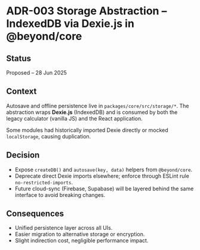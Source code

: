 # ADR-003 Storage Abstraction – IndexedDB via Dexie.js in @beyond/core

## Status

Proposed – 28 Jun 2025

## Context

Autosave and offline persistence live in `packages/core/src/storage/*`. The abstraction wraps **Dexie.js** (IndexedDB) and is consumed by both the legacy calculator (vanilla JS) and the React application.

Some modules had historically imported Dexie directly or mocked `localStorage`, causing duplication.

## Decision

- Expose `createDB()` and `autosave(key, data)` helpers from `@beyond/core`.
- Deprecate direct Dexie imports elsewhere; enforce through ESLint rule `no-restricted-imports`.
- Future cloud-sync (Firebase, Supabase) will be layered behind the same interface to avoid breaking changes.

## Consequences

- Unified persistence layer across all UIs.
- Easier migration to alternative storage or encryption.
- Slight indirection cost, negligible performance impact.
